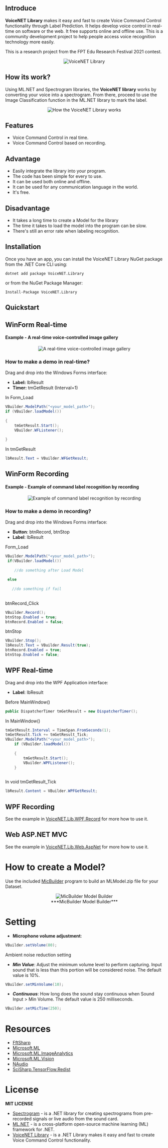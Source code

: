 ## Introduce
**VoiceNET Library** makes it easy and fast to create Voice Command Control functionality through Label Prediction. It helps develop voice control in real-time on software or the web. It free supports online and offline use. This is a community development project to help people access voice recognition technology more easily.
 
This is a research project from the FPT Edu Research Festival 2021 contest. 

<div align="center">

<img src="https://raw.githubusercontent.com/nhannt201/VoiceNET.Library/gh-pages/logo.png" alt="VoiceNET Library" />
 
</div>

## How its work?

Using ML.NET and Spectrogram libraries, the **VoiceNET library** works by converting your voice into a spectrogram. From there, proceed to use the Image Classification function in the ML.NET library to mark the label.

<div align="center">


 <img src="https://raw.githubusercontent.com/nhannt201/VoiceNET.Library/gh-pages/howitworks.png" alt="How the VoiceNET Library works" />


</div>

## Features

- Voice Command Control in real time.
- Voice Command Control based on recording.

## Advantage
- Easily integrate the library into your program.
- The code has been simple for every to use.
- It can be used both online and offline.
- It can be used for any communication language in the world.
- It's free.

## Disadvantage
- It takes a long time to create a Model for the library
- The time it takes to load the model into the program can be slow.
- There's still an error rate when labeling recognition.

## Installation

Once you have an app, you can install the VoiceNET Library NuGet package from the .NET Core CLI using:
```
dotnet add package VoiceNET.Library
```
or from the NuGet Package Manager:
```
Install-Package VoiceNET.Library
```
## Quickstart
## WinForm Real-time


#### Example - A real-time voice-controlled image gallery

<div align="center">

<img src="https://raw.githubusercontent.com/nhannt201/VoiceNET.Library/gh-pages/VoiceNET_Library__Demo_Product__Libum.gif" alt="A real-time voice-controlled image gallery" />

</div>

### How to make a demo in real-time?

Drag and drop into the Windows Forms interface:
- **Label:** lbResult
- **Timer:** tmGetResult (Interval=1)

In Form_Load
```cs
VBuilder.ModelPath("<your_model_path>");
if (VBuilder.loadModel())
    
{
	tmGetResult.Start();
	VBuilder.WFListener();
            
}
```

In tmGetResult
```cs
lbResult.Text = VBuilder.WFGetResult;
```

## WinForm Recording
#### Example - Example of command label recognition by recording

<div align="center">
	
<img src="https://raw.githubusercontent.com/nhannt201/VoiceNET.Library/gh-pages/VoiceNET_Library__Demo_Product__Recording.gif" alt="Example of command label recognition by recording" />

</div>

### How to make a demo in recording?

Drag and drop into the Windows Forms interface:
- **Button**: btnRecord, btnStop
- **Label**: lbResult

Form_Load
```cs
VBuilder.ModelPath("<your_model_path>");
 if(VBuilder.loadModel())
 
    //do something after Load Model
	
 else
 
   //do something if fail
   
```
btnRecord_Click
```cs
VBuilder.Record();
btnStop.Enabled = true;
btnRecord.Enabled = false;
```
btnStop
```cs
VBuilder.Stop();
lbResult.Text = VBuilder.Result(true);
btnRecord.Enabled = true;
btnStop.Enabled = false;
```

## WPF Real-time

Drag and drop into the WPF Application interface:

- **Label**: lbResult

Before MainWindow()

```cs
public DispatcherTimer tmGetResult = new DispatcherTimer();
```

In MainWindow()
```cs
tmGetResult.Interval = TimeSpan.FromSeconds(1);
tmGetResult.Tick += tmGetResult_Tick;
VBuilder.ModelPath("<your_model_path>");
    if (VBuilder.loadModel())
            
	{
        tmGetResult.Start();
        VBuilder.WPFListener();
    }
	
```

In void tmGetResult_Tick
```cs
lbResult.Content = VBuilder.WPFGetResult;
```

## WPF Recording

See the example in [VoiceNET.Lib.WPF.Record](https://github.com/nhannt201/VoiceNET.Library/tree/main/VoiceNET.Lib.WPF.Record) for more how to use it.

## Web ASP.NET MVC

See the example in [VoiceNET.Lib.Web.AspNet](https://github.com/nhannt201/VoiceNET.Library/tree/main/VoiceNET.Lib.Web.AspNet) for more how to use it.
# How to create a Model?
Use the included [MicBuilder](https://github.com/nhannt201/VoiceNET.Library/tree/main/VoiceNET.Lib.MicBuilder/README.MD) program to build an MLModel.zip file for your Dataset.


<div align="center">
	
<img src="https://raw.githubusercontent.com/nhannt201/VoiceNET.Library/gh-pages/VoiceNET_Library__MicBuilder__Create_a_Model.gif" alt="MicBuilder Model Builder" />


<br>
	<center>***MicBuilder Model Builder***</center>

</div>

# Setting

- **Microphone volume adjustment**:

```cs
VBuilder.setVolume(80);
```

Ambient noise reduction setting

- ***Min Value***:  Adjust the minimum volume level to perform capturing. Input sound that is less than this portion will be considered noise. The default value is 10%.
```cs
VBuilder.setMinVolume(10); 
```
- ***Continuous***: How long does the sound stay continuous when Sound Input > Min Volume. The default value is 250 milliseconds.
```cs
VBuilder.setMicTime(250);
```

# Resources
* [FftSharp](https://www.nuget.org/packages/FftSharp/)
* [Microsoft.ML](https://www.nuget.org/packages/Microsoft.ML/)
* [Microsoft.ML.ImageAnalytics](https://www.nuget.org/packages/Microsoft.ML.ImageAnalytics/)
* [Microsoft.ML.Vision](https://www.nuget.org/packages/Microsoft.ML.Vision/)
* [NAudio](https://www.nuget.org/packages/NAudio/)
* [SciSharp.TensorFlow.Redist](https://www.nuget.org/packages/SciSharp.TensorFlow.Redist/)
# License
**MIT LICENSE**
* [Spectrogram](https://github.com/swharden/Spectrogram/) - is a .NET library for creating spectrograms from pre-recorded signals or live audio from the sound card.
* [ML.NET](https://github.com/dotnet/machinelearning) - is a cross-platform open-source machine learning (ML) framework for .NET.
* [VoiceNET Library](https://github.com/nhannt201/VoiceNET.Library/blob/main/LICENSE) - is a .NET Library makes it easy and fast to create Voice Command Control functionality.

